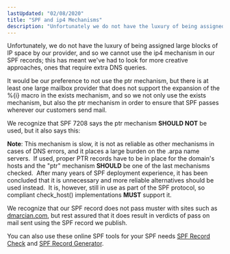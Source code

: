 ```yaml
---
lastUpdated: "02/08/2020"
title: "SPF and ip4 Mechanisms"
description: "Unfortunately we do not have the luxury of being assigned large blocks of IP space by our provider and so we cannot use the ip 4 mechanism in our SPF records this has meant we've had to look for more creative approaches ones that require extra DNS queries It would..."
---
```


Unfortunately, we do not have the luxury of being assigned large blocks of IP space by our provider, and so we cannot use the ip4 mechanism in our SPF records; this has meant we've had to look for more creative approaches, ones that require extra DNS queries.

It would be our preference to not use the ptr mechanism, but there is at least one large mailbox provider that does not support the expansion of the %{i} macro in the exists mechanism, and so we not only use the exists mechanism, but also the ptr mechanism in order to ensure that SPF passes wherever our customers send mail.

We recognize that SPF 7208 says the ptr mechanism **SHOULD NOT** be used, but it also says this:

**Note**: This mechanism is slow, it is not as reliable as other mechanisms in cases of DNS errors, and it places a large burden on the .arpa name servers.  If used, proper PTR records have to be in place for the domain's hosts and the "ptr" mechanism **SHOULD** be one of the last mechanisms checked.  After many years of SPF deployment experience, it has been concluded that it is unnecessary and more reliable alternatives should be used instead.  It is, however, still in use as part of the SPF protocol, so compliant check_host() implementations **MUST** support it.

We recognize that our SPF record does not pass muster with sites such as [dmarcian.com](http://dmarcian.com/), but rest assured that it does result in verdicts of pass on mail sent using the SPF record we publish.

You can also use these online SPF tools for your SPF needs [SPF Record Check](https://mxtoolbox.com/spf.aspx) and [SPF Record Generator](https://mxtoolbox.com/SPFRecordGenerator.aspx).
